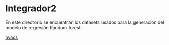 # Integrador2

En este directorio se encuentran los datasets usados para la generación del modelo de regresión Random forest:

[hvacs](optimización/input/tr_hvacs.xmlx)
